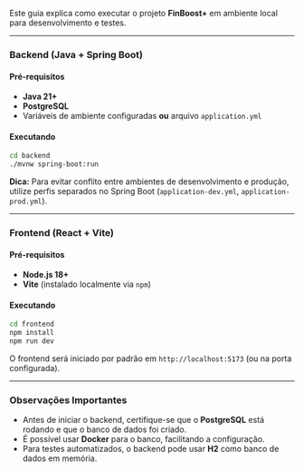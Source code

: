 Este guia explica como executar o projeto **FinBoost+** em ambiente local para desenvolvimento e testes.

---

### Backend (Java + Spring Boot)

#### Pré-requisitos
- **Java 21+**
- **PostgreSQL**
- Variáveis de ambiente configuradas **ou** arquivo `application.yml`

#### Executando
```bash
cd backend
./mvnw spring-boot:run
```

**Dica:** Para evitar conflito entre ambientes de desenvolvimento e produção, utilize perfis separados no Spring Boot (`application-dev.yml`, `application-prod.yml`).

---

### Frontend (React + Vite)

#### Pré-requisitos
- **Node.js 18+**
- **Vite** (instalado localmente via `npm`)

#### Executando
```bash
cd frontend
npm install
npm run dev
```

O frontend será iniciado por padrão em `http://localhost:5173` (ou na porta configurada).

---

### Observações Importantes

- Antes de iniciar o backend, certifique-se que o **PostgreSQL** está rodando e que o banco de dados foi criado.
- É possível usar **Docker** para o banco, facilitando a configuração.
- Para testes automatizados, o backend pode usar **H2** como banco de dados em memória.